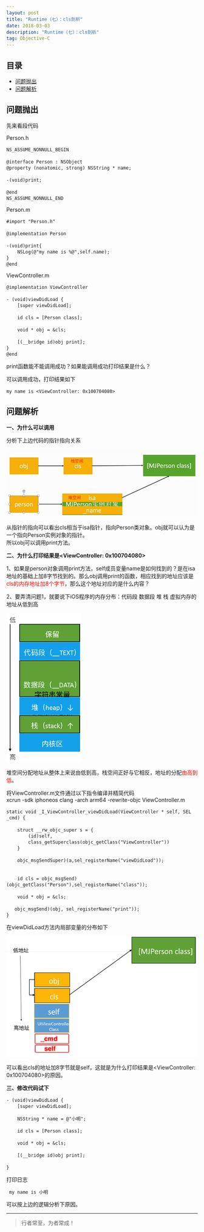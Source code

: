 ```yaml
---
layout: post
title: "Runtime（七）：cls剖析"
date: 2018-03-03
description: "Runtime（七）：cls剖析"
tag: Objective-C
---
```








## 目录
- [问题抛出](#content1)   
- [问题解析](#content2)   






<!-- ************************************************ -->
## <a id="content1"></a>问题抛出

先来看段代码

Person.h
```objc
NS_ASSUME_NONNULL_BEGIN

@interface Person : NSObject
@property (nonatomic, strong) NSString * name;

-(void)print;

@end
NS_ASSUME_NONNULL_END
```

Person.m
```objc
#import "Person.h"

@implementation Person

-(void)print{
    NSLog(@"my name is %@",self.name);
}
@end
```

ViewController.m
```objc
@implementation ViewController

- (void)viewDidLoad {
    [super viewDidLoad];
    
    id cls = [Person class];
    
    void * obj = &cls;
    
    [(__bridge id)obj print];
}
@end
```

print函数能不能调用成功？如果能调用成功打印结果是什么？

可以调用成功，打印结果如下
```objc
my name is <ViewController: 0x100704080>
```



<!-- ************************************************ -->
## <a id="content2"></a>问题解析

**一、为什么可以调用**

分析下上边代码的指针指向关系

<img src="/images/underlying/msgsend6.png" alt="img">

从指针的指向可以看出cls相当于isa指针，指向Person类对象。obj就可以认为是一个指向Person实例对象的指针。    
所以obj可以调用print方法。


**二、为什么打印结果是<ViewController: 0x100704080>**

1、如果是person对象调用print方法，self成员变量name是如何找到的？是在isa地址的基础上加8字节找到的。那么obj调用print的函数，相应找到的地址应该是<span style="color:red">cls的内存地址加8个字节</span>，那么这个地址对应的是什么内容？

2、要弄清问题1，就要说下iOS程序的内存分布：代码段  数据段  堆  栈  虚拟内存的地址从低到高

<img src="/images/underlying/msgsend7.png" alt="img">

堆空间分配地址从整体上来说由低到高，栈空间正好与它相反，地址的分配<span style="color:red">由高到低</span>。   


将ViewController.m文件通过以下指令编译并精简代码      
xcrun -sdk iphoneos clang -arch arm64 -rewrite-objc ViewController.m     

```objc
static void _I_ViewController_viewDidLoad(ViewController * self, SEL _cmd) {

    struct __rw_objc_super s = {
        (id)self,
        class_getSuperclass(objc_getClass("ViewController"))
    }
    
    objc_msgSendSuper)(a,sel_registerName("viewDidLoad"));

    
    id cls = objc_msgSend)(objc_getClass("Person"),sel_registerName("class"));

    void * obj = &cls;

   objc_msgSend)(obj, sel_registerName("print"));
}
```

在viewDidLoad方法内局部变量的分布如下

<img src="/images/underlying/msgsend8.png" alt="img">

可以看出cls的地址加8字节就是self，这就是为什么打印结果是<ViewController: 0x100704080>的原因。


**三、修改代码试下**
```objc
- (void)viewDidLoad {
    [super viewDidLoad];
    
    NSString * name = @"小明";
    
    id cls = [Person class];
    
    void * obj = &cls;
    
    [(__bridge id)obj print];
    
}
```

打印日志
```objc
 my name is 小明
```

可以按上边的逻辑分析下原因。

----------
>  行者常至，为者常成！


